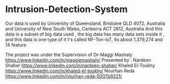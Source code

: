 # Intrusion-Detection-System
Our data is used by University of Queensland, Brisbane QLD 4072, Australia and University of New South Wales, Canberra ACT 2612, Australia
And this data is a subset of big data used , the big data has many data sets inside it , and this data is one type of it t's called NF-Ton-IoT, Its about 1,379,274 and 14 feature

The project was under the Supervision of Dr-Maggi Mashaly
https://www.linkedin.com/in/maggiemashaly/
Presented by : Nardeen Shaher https://www.linkedin.com/in/nardeen-shaher/
Khaled El-Toukhy  https://www.linkedin.com/in/khaled-el-toukhy/
Nourhan Reda https://www.linkedin.com/in/nourhan-reda-5007b9221/
